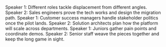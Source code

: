 Speaker 1: Different roles tackle displacement from different angles.
Speaker 2: Sales engineers prove the tech works and design the migration path.
Speaker 1: Customer success managers handle stakeholder politics once the pilot lands.
Speaker 2: Solution architects plan how the platform will scale across departments.
Speaker 1: Juniors gather pain points and coordinate demos.
Speaker 2: Senior staff weave the pieces together and keep the long game in sight.
